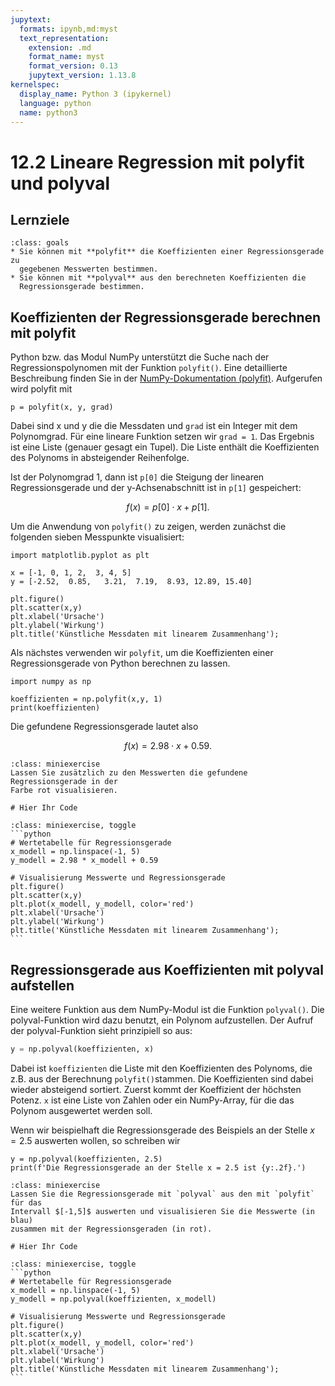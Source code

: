 ```yaml
---
jupytext:
  formats: ipynb,md:myst
  text_representation:
    extension: .md
    format_name: myst
    format_version: 0.13
    jupytext_version: 1.13.8
kernelspec:
  display_name: Python 3 (ipykernel)
  language: python
  name: python3
---
```


# 12.2 Lineare Regression mit polyfit und polyval

## Lernziele

```{admonition} Lernziele
:class: goals
* Sie können mit **polyfit** die Koeffizienten einer Regressionsgerade zu
  gegebenen Messwerten bestimmen.
* Sie können mit **polyval** aus den berechneten Koeffizienten die
  Regressionsgerade bestimmen.
```

## Koeffizienten der Regressionsgerade berechnen mit polyfit

Python bzw. das Modul NumPy unterstützt die Suche nach der Regressionspolynomen
mit der Funktion `polyfit()`. Eine detaillierte Beschreibung finden Sie ìn der
[NumPy-Dokumentation
(polyfit)](https://numpy.org/doc/stable/reference/generated/numpy.polynomial.polynomial.polyfit.html).
Aufgerufen wird polyfit mit

`p = polyfit(x, y, grad)`

Dabei sind x und y die die Messdaten und `grad` ist ein Integer mit dem
Polynomgrad. Für eine lineare Funktion setzen wir `grad = 1`. Das Ergebnis ist
eine Liste (genauer gesagt ein Tupel). Die Liste enthält die Koeffizienten des
Polynoms in absteigender Reihenfolge.

Ist der Polynomgrad 1, dann ist `p[0]` die Steigung der linearen
Regressionsgerade und der y-Achsenabschnitt ist in `p[1]` gespeichert:

$$f(x) = p[0] \cdot x + p[1].$$

Um die Anwendung von `polyfit()` zu zeigen, werden zunächst die folgenden sieben
Messpunkte visualisiert:

```{code-cell} ipython3
import matplotlib.pyplot as plt

x = [-1, 0, 1, 2,  3, 4, 5]
y = [-2.52,  0.85,   3.21,  7.19,  8.93, 12.89, 15.40]

plt.figure()
plt.scatter(x,y)
plt.xlabel('Ursache')
plt.ylabel('Wirkung')
plt.title('Künstliche Messdaten mit linearem Zusammenhang');
```

Als nächstes verwenden wir `polyfit`, um die Koeffizienten einer
Regressionsgerade von Python berechnen zu lassen.

```{code-cell} ipython3
import numpy as np

koeffizienten = np.polyfit(x,y, 1)
print(koeffizienten)
```

Die gefundene Regressionsgerade lautet also

$$f(x) = 2.98\cdot x + 0.59.$$

```{admonition} Mini-Übung
:class: miniexercise
Lassen Sie zusätzlich zu den Messwerten die gefundene Regressionsgerade in der
Farbe rot visualisieren.
```

```{code-cell} ipython3
# Hier Ihr Code
```

````{admonition} Lösung
:class: miniexercise, toggle
```python
# Wertetabelle für Regressionsgerade
x_modell = np.linspace(-1, 5)
y_modell = 2.98 * x_modell + 0.59

# Visualisierung Messwerte und Regressionsgerade
plt.figure()
plt.scatter(x,y)
plt.plot(x_modell, y_modell, color='red')
plt.xlabel('Ursache')
plt.ylabel('Wirkung')
plt.title('Künstliche Messdaten mit linearem Zusammenhang');
```
````

## Regressionsgerade aus Koeffizienten mit polyval aufstellen

Eine weitere Funktion aus dem NumPy-Modul ist die Funktion `polyval()`. Die
polyval-Funktion wird dazu benutzt, ein Polynom aufzustellen. Der Aufruf der
polyval-Funktion sieht prinzipiell so aus:

```python
y = np.polyval(koeffizienten, x)
```

Dabei ist `koeffizienten` die Liste mit den Koeffizienten des Polynoms, die z.B.
aus der Berechnung `polyfit()`stammen. Die Koeffizienten sind dabei wieder
absteigend sortiert. Zuerst kommt der Koeffizient der höchsten Potenz. `x` ist
eine Liste von Zahlen oder ein NumPy-Array, für die das Polynom ausgewertet
werden soll.

Wenn wir beispielhaft die Regressionsgerade des Beispiels an der Stelle $x =
2.5$ auswerten wollen, so schreiben wir

```{code-cell} ipython3
y = np.polyval(koeffizienten, 2.5)
print(f'Die Regressionsgerade an der Stelle x = 2.5 ist {y:.2f}.')
```

```{admonition} Mini-Übung
:class: miniexercise
Lassen Sie die Regressionsgerade mit `polyval` aus den mit `polyfit` für das
Intervall $[-1,5]$ auswerten und visualisieren Sie die Messwerte (in blau)
zusammen mit der Regressionsgeraden (in rot).
```

```{code-cell} ipython3
# Hier Ihr Code
```

````{admonition} Lösung
:class: miniexercise, toggle
```python
# Wertetabelle für Regressionsgerade
x_modell = np.linspace(-1, 5)
y_modell = np.polyval(koeffizienten, x_modell)

# Visualisierung Messwerte und Regressionsgerade
plt.figure()
plt.scatter(x,y)
plt.plot(x_modell, y_modell, color='red')
plt.xlabel('Ursache')
plt.ylabel('Wirkung')
plt.title('Künstliche Messdaten mit linearem Zusammenhang');
```
````
